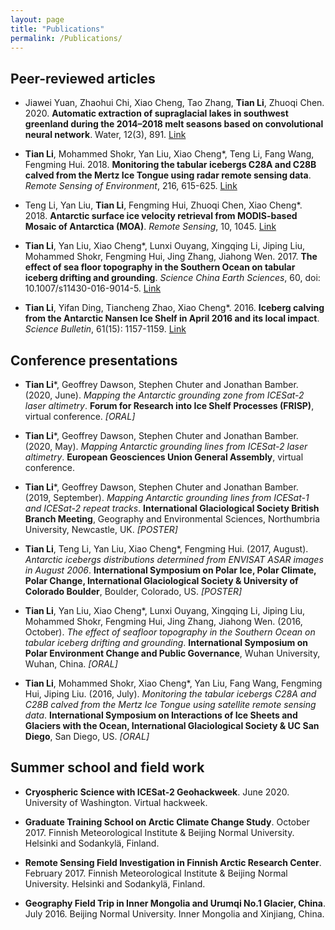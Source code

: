 ```yaml
---
layout: page
title: "Publications"
permalink: /Publications/
---
```

## Peer-reviewed articles

* Jiawei Yuan, Zhaohui Chi, Xiao Cheng, Tao Zhang, **Tian Li**, Zhuoqi Chen. 2020. **Automatic extraction of supraglacial lakes in southwest greenland during the 2014–2018 melt seasons based on convolutional neural network**. Water, 12(3), 891. [Link](https://www.mdpi.com/2073-4441/12/3/891)

* **Tian Li**, Mohammed Shokr, Yan Liu, Xiao Cheng*, Teng Li, Fang Wang, Fengming Hui. 2018. **Monitoring the tabular icebergs C28A and C28B calved from the Mertz Ice Tongue using radar remote sensing data**. _Remote Sensing of Environment_, 216, 615-625. [Link](https://www.sciencedirect.com/science/article/abs/pii/S0034425718303614)

* Teng Li, Yan Liu, **Tian Li**, Fengming Hui, Zhuoqi Chen, Xiao Cheng*. 2018. **Antarctic surface ice velocity retrieval from MODIS-based Mosaic of Antarctica (MOA)**. _Remote Sensing_, 10, 1045. [Link](https://www.google.com/url?q=http%3A%2F%2Fwww.mdpi.com%2F2072-4292%2F10%2F7%2F1045%2Fpdf&sa=D&sntz=1&usg=AFQjCNHOyNO-mcPTwBnHGkRjAMluT5UO-w)

* **Tian Li**, Yan Liu, Xiao Cheng*, Lunxi Ouyang, Xingqing Li, Jiping Liu, Mohammed Shokr, Fengming Hui, Jing Zhang, Jiahong Wen. 2017. **The effect of sea floor topography in the Southern Ocean on tabular iceberg drifting and grounding**. _Science China Earth Sciences_, 60, doi: 10.1007/s11430-016-9014-5. [Link](https://link.springer.com/article/10.1007/s11430-016-9014-5)

* **Tian Li**, Yifan Ding, Tiancheng Zhao, Xiao Cheng*. 2016. **Iceberg calving from the Antarctic Nansen Ice Shelf in April 2016 and its local impact**. _Science Bulletin_, 61(15): 1157-1159. [Link](https://link.springer.com/content/pdf/10.1007%2Fs11434-016-1124-9.pdf)


## Conference presentations
* **Tian Li***, Geoffrey Dawson, Stephen Chuter and Jonathan Bamber. (2020, June). _Mapping the Antarctic grounding zone from ICESat-2 laser altimetry_. **Forum for Research into Ice Shelf Processes (FRISP)**, virtual conference. _[ORAL]_

* **Tian Li***, Geoffrey Dawson, Stephen Chuter and Jonathan Bamber. (2020, May). _Mapping Antarctic grounding lines from ICESat-2 laser altimetry_. **European Geosciences Union General Assembly**, virtual conference.

* **Tian Li***, Geoffrey Dawson, Stephen Chuter and Jonathan Bamber. (2019, September). _Mapping Antarctic grounding lines from ICESat-1 and ICESat-2 repeat tracks_. **International Glaciological Society British Branch Meeting**, Geography and Environmental Sciences, Northumbria University, Newcastle, UK. _[POSTER]_

* **Tian Li**, Teng Li, Yan Liu, Xiao Cheng*, Fengming Hui. (2017, August). _Antarctic icebergs distributions determined from ENVISAT ASAR images in August 2006_. **International Symposium on Polar Ice, Polar Climate, Polar Change, International Glaciological Society & University of Colorado Boulder**, Boulder, Colorado, US. _[POSTER]_

* **Tian Li**, Yan Liu, Xiao Cheng*, Lunxi Ouyang, Xingqing Li, Jiping Liu, Mohammed Shokr, Fengming Hui, Jing Zhang, Jiahong Wen. (2016, October). _The effect of seafloor topography in the Southern Ocean on tabular iceberg drifting and grounding_. **International Symposium on Polar Environment Change and Public Governance**, Wuhan University, Wuhan, China. _[ORAL]_

* **Tian Li**, Mohammed Shokr, Xiao Cheng*, Yan Liu, Fang Wang, Fengming Hui, Jiping Liu. (2016, July). _Monitoring the tabular icebergs C28A and C28B calved from the Mertz Ice Tongue using satellite remote sensing data_. **International Symposium on Interactions of Ice Sheets and Glaciers with the Ocean, International Glaciological Society & UC San Diego**, San Diego, US. _[ORAL]_

## Summer school and field work
* **Cryospheric Science with ICESat-2 Geohackweek**. June 2020. University of Washington. Virtual hackweek.

* **Graduate Training School on Arctic Climate Change Study**. October 2017. Finnish Meteorological Institute & Beijing Normal University. Helsinki and Sodankylä, Finland.

* **Remote Sensing Field Investigation in Finnish Arctic Research Center**. February 2017. Finnish Meteorological Institute & Beijing Normal University. Helsinki and Sodankylä, Finland.

* **Geography Field Trip in Inner Mongolia and Urumqi No.1 Glacier, China**. July 2016. Beijing Normal University. Inner Mongolia and Xinjiang, China.
